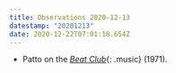 ```yaml
---
title: Observations 2020-12-13
datestamp: "20201213"
date: 2020-12-22T07:01:18.654Z
---
```

- Patto on the [*Beat Club*](https://www.youtube.com/watch?v=kUCYetxB7rI){: .music} (1971).
